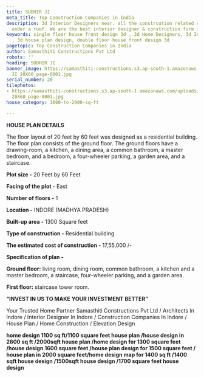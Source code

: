 ```yaml
---
title: SUDHIR JI
meta_title: Top Construction Companies in India
description: 3d Interior Designers near. all the constrcution related services in
  under a roof. We are the best interior designer & construction firm in indore
keywords: single floor house front design 3d , 3d Home Designers, 3d Interior Designers
  , 3d house plan design, double floor house front design 3d
pagetopic: Top Construction Companies in India
author: Samasthiti Constructions Pvt Ltd
robots: ''
heading: SUDHIR JI
banner_image: https://samasthiti-constructions.s3.ap-south-1.amazonaws.com/uploads/SHUDHIR
  JI 20X60_page-0001.jpg
serial_number: 20
tilephotos:
- https://samasthiti-constructions.s3.ap-south-1.amazonaws.com/uploads/SHUDHIR JI
  20X60_page-0001.jpg
house_category: 1000-to-2000-sq-ft

---
```

**HOUSE PLAN DETAILS**

The floor layout of 20 feet by 60 feet was designed as a residential building. The floor plan consists of the ground floor. The ground floors have a drawing-room, a kitchen, a dining area, a common bathroom, a master bedroom, and a bedroom, a four-wheeler parking, a garden area, and a staircase.

**Plot size -** 20 Feet by 60 Feet

**Facing of the plot -** East

**Number of floors -** 1

**Location -** INDORE (MADHYA PRADESH)

**Built-up area -** 1300 Square feet

**Type of construction -** Residential building

**The estimated cost of construction -** 17,55,000 /-

**Specification of plan -**

**Ground floor:** living room, dining room, common bathroom, a kitchen and a master bedroom, a staircase, four-wheeler parking, and a garden area.

**First floor:** staircase tower room.

**“INVEST IN US TO MAKE YOUR INVESTMENT BETTER”**

Your Trusted Home Partner Samasthiti Constructions Pvt Ltd / Architects In Indore / Interior Designer In Indore / Construction Companies In Indore / House Plan / Home Construction / Elevation Design

**home design 1100 sq ft/1100 square feet house plan /house design in 2600 sq ft /2000sqft house plan /home design for 1300 square feet /house design 1600 square feet /house plan design for 1500 square feet / house plan in 2000 square feet/home design map for 1400 sq ft /1400 sqft house design /1500sqft house design /1700 square feet house design**